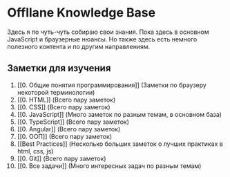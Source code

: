# Offllane Knowledge Base

Здесь я по чуть-чуть собираю свои знания. Пока здесь в основном JavaScript и браузерные нюансы. Но также здесь есть немного полезного контента и по другим направлениям.

## Заметки для изучения

1. [[0. Общие понятия программирования]] (Заметки по браузеру некоторой терминологии)
2. [[0. HTML]] (Всего пару заметок)
3. [[0. CSS]] (Всего пару заметок)
4. [[0. JavaScript]] (Много заметок по разным темам, в основном база)
5. [[0. TypeScript]] (Всего пару заметок)
6. [[0. Angular]] (Всего пару заметок)
7. [[0. ООП]] (Всего пару заметок)
8. [[Best Practices]] (Несколько больших заметок о лучших практиках в html, css, js)
9. [[0. Git]] (Всего пару заметок)
10. [[0. Все задачи]] (Много интересных задач по разным темам)
